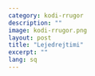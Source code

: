 ```yaml
---
category: kodi-rrugor
description: ""
image: kodi-rrugor.png
layout: post
title: "Lejedrejtimi"
excerpt: ""
lang: sq
---
```

